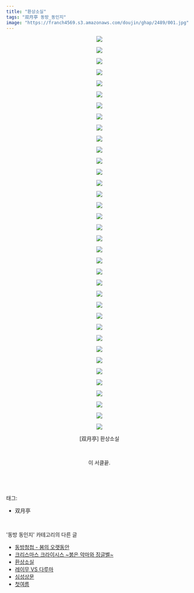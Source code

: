 ```yaml
---
title: "환상소실"
tags: "双月亭 동방_동인지"
image: "https://franch4569.s3.amazonaws.com/doujin/ghap/2489/001.jpg"
---
```

<div class="article">
<p style="text-align: center; clear: none; float: none;"><img src="{{ site.imgserver2 }}/ghap/2489/001.jpg"/></p>
<p style="text-align: center; clear: none; float: none;"><img src="{{ site.imgserver2 }}/ghap/2489/002.jpg"/></p>
<p style="text-align: center; clear: none; float: none;"><img src="{{ site.imgserver2 }}/ghap/2489/003.jpg"/></p>
<p style="text-align: center; clear: none; float: none;"><img src="{{ site.imgserver2 }}/ghap/2489/004.jpg"/></p>
<p style="text-align: center; clear: none; float: none;"><img src="{{ site.imgserver2 }}/ghap/2489/005.jpg"/></p>
<p style="text-align: center; clear: none; float: none;"><img src="{{ site.imgserver2 }}/ghap/2489/006.jpg"/></p>
<p style="text-align: center; clear: none; float: none;"><img src="{{ site.imgserver2 }}/ghap/2489/007.jpg"/></p>
<p style="text-align: center; clear: none; float: none;"><img src="{{ site.imgserver2 }}/ghap/2489/008.jpg"/></p>
<p style="text-align: center; clear: none; float: none;"><img src="{{ site.imgserver2 }}/ghap/2489/009.jpg"/></p>
<p style="text-align: center; clear: none; float: none;"><img src="{{ site.imgserver2 }}/ghap/2489/010.jpg"/></p>
<p style="text-align: center; clear: none; float: none;"><img src="{{ site.imgserver2 }}/ghap/2489/011.jpg"/></p>
<p style="text-align: center; clear: none; float: none;"><img src="{{ site.imgserver2 }}/ghap/2489/012.jpg"/></p>
<p style="text-align: center; clear: none; float: none;"><img src="{{ site.imgserver2 }}/ghap/2489/013.jpg"/></p>
<p style="text-align: center; clear: none; float: none;"><img src="{{ site.imgserver2 }}/ghap/2489/014.jpg"/></p>
<p style="text-align: center; clear: none; float: none;"><img src="{{ site.imgserver2 }}/ghap/2489/015.jpg"/></p>
<p style="text-align: center; clear: none; float: none;"><img src="{{ site.imgserver2 }}/ghap/2489/016.jpg"/></p>
<p style="text-align: center; clear: none; float: none;"><img src="{{ site.imgserver2 }}/ghap/2489/017.jpg"/></p>
<p style="text-align: center; clear: none; float: none;"><img src="{{ site.imgserver2 }}/ghap/2489/018.jpg"/></p>
<p style="text-align: center; clear: none; float: none;"><img src="{{ site.imgserver2 }}/ghap/2489/019.jpg"/></p>
<p style="text-align: center; clear: none; float: none;"><img src="{{ site.imgserver2 }}/ghap/2489/020.jpg"/></p>
<p style="text-align: center; clear: none; float: none;"><img src="{{ site.imgserver2 }}/ghap/2489/021.jpg"/></p>
<p style="text-align: center; clear: none; float: none;"><img src="{{ site.imgserver2 }}/ghap/2489/022.jpg"/></p>
<p style="text-align: center; clear: none; float: none;"><img src="{{ site.imgserver2 }}/ghap/2489/023.jpg"/></p>
<p style="text-align: center; clear: none; float: none;"><img src="{{ site.imgserver2 }}/ghap/2489/024.jpg"/></p>
<p style="text-align: center; clear: none; float: none;"><img src="{{ site.imgserver2 }}/ghap/2489/025.jpg"/></p>
<p style="text-align: center; clear: none; float: none;"><img src="{{ site.imgserver2 }}/ghap/2489/026.jpg"/></p>
<p style="text-align: center; clear: none; float: none;"><img src="{{ site.imgserver2 }}/ghap/2489/027.jpg"/></p>
<p style="text-align: center; clear: none; float: none;"><img src="{{ site.imgserver2 }}/ghap/2489/028.jpg"/></p>
<p style="text-align: center; clear: none; float: none;"><img src="{{ site.imgserver2 }}/ghap/2489/029.jpg"/></p>
<p style="text-align: center; clear: none; float: none;"><img src="{{ site.imgserver2 }}/ghap/2489/030.jpg"/></p>
<p style="text-align: center; clear: none; float: none;"><img src="{{ site.imgserver2 }}/ghap/2489/031.jpg"/></p>
<p style="text-align: center; clear: none; float: none;"><img src="{{ site.imgserver2 }}/ghap/2489/032.jpg"/></p>
<p style="text-align: center; clear: none; float: none;"><img src="{{ site.imgserver2 }}/ghap/2489/033.jpg"/></p>
<p style="text-align: center; clear: none; float: none;"><img src="{{ site.imgserver2 }}/ghap/2489/034.jpg"/></p>
<p style="text-align: center; clear: none; float: none;"><img src="{{ site.imgserver2 }}/ghap/2489/035.jpg"/></p>
<p style="text-align: center; clear: none; float: none;"><img src="{{ site.imgserver2 }}/ghap/2489/036.jpg"/></p>
<p style="text-align: center; clear: none; float: none;">[双月亭] 환상소실</p>
<p style="text-align: center; clear: none; float: none;"><br/></p>
<p style="text-align: center; clear: none; float: none;">이 서클끝.</p>
<p><br/></p>
</div><br/>
<div class="tagTrail">
<p>태그: </p>
<ul>
<li>双月亭</li>
</ul>
</div><br/>
<div class="another">
<p>'동방 동인지' 카테고리의 다른 글</p>
<ul>
<li><a href="/ghap_2491">동방청첩 - 봄의 오랫동안</a></li>
<li><a href="/ghap_2490">크리스마스 크라이시스 ~붉은 악마와 징글벨~</a></li>
<li><a href="/ghap_2489">환상소실</a></li>
<li><a href="/ghap_2488">레이무 VS 다루마</a></li>
<li><a href="/ghap_2485">심성상문</a></li>
<li><a href="/ghap_2484">첫여름</a></li>
</ul>
</div><br/>
<div class="cb_module cb_fluid">
<div class="cb_wrt cb_profile">
</div><!-- commentList close -->
</div><br/>
